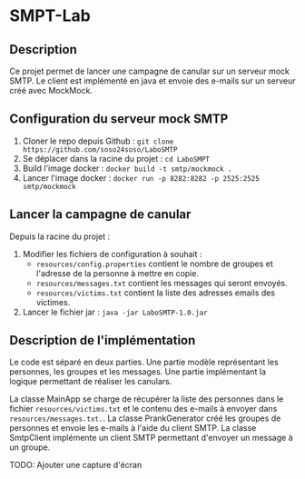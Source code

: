 # SMPT-Lab

## Description
Ce projet permet de lancer une campagne de canular sur un serveur mock SMTP.
Le client est implémenté en java et envoie des e-mails sur un serveur créé avec MockMock.

## Configuration du serveur mock SMTP
1. Cloner le repo depuis Github :
   `git clone https://github.com/soso24soso/LaboSMTP`
2. Se déplacer dans la racine du projet :
   `cd LaboSMPT`
3. Build l'image docker :
   `docker build -t smtp/mockmock .`
4. Lancer l'image docker :
   `docker run -p 8282:8282 -p 2525:2525 smtp/mockmock`

## Lancer la campagne de canular
Depuis la racine du projet :

1. Modifier les fichiers de configuration à souhait :
   - `resources/config.properties` contient le nombre de groupes et l'adresse de la personne à mettre en copie.
   - `resources/messages.txt` contient les messages qui seront envoyés.
   - `resources/victims.txt` contient la liste des adresses emails des victimes.
2. Lancer le fichier jar :
   `java -jar LaboSMTP-1.0.jar`

## Description de l'implémentation
Le code est séparé en deux parties.
Une partie modèle représentant les personnes, les groupes et les messages.
Une partie implémentant la logique permettant de réaliser les canulars.

La classe MainApp se charge de récupérer la liste des personnes dans le
fichier `resources/victims.txt` et le contenu des e-mails à envoyer dans
`resources/messages.txt.`.
La classe PrankGenerator créé les groupes de personnes et envoie les e-mails à l'aide du client SMTP.
La classe SmtpClient implémente un client SMTP permettant d'envoyer un message à un groupe.

TODO: Ajouter une capture d'écran
